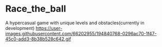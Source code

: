 # Race_the_ball
A hypercasual game with unique levels and obstacles(currently in development)
https://user-images.githubusercontent.com/66202955/194840768-0296ac70-1f47-45c0-add3-8b38b528c642.gif
